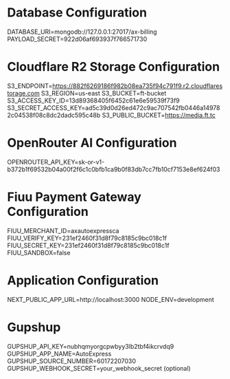 # Database Configuration
DATABASE_URI=mongodb://127.0.0.1:27017/ax-billing
PAYLOAD_SECRET=922d06af693937f766571730

# Cloudflare R2 Storage Configuration
S3_ENDPOINT=https://882f6269186f982b08ea735f94c791f9.r2.cloudflarestorage.com
S3_REGION=us-east
S3_BUCKET=ft-bucket
S3_ACCESS_KEY_ID=13d89368405f6452c61e6e59539f73f9
S3_SECRET_ACCESS_KEY=ad5c39d0d26ed472c9ac707542fb0446a149782c04538f08c8dc2dadc595c48b
S3_PUBLIC_BUCKET=https://media.ft.tc



# OpenRouter AI Configuration
OPENROUTER_API_KEY=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

# Fiuu Payment Gateway Configuration
FIUU_MERCHANT_ID=axautoexpressca
FIUU_VERIFY_KEY=231ef2460f31d8f79c8185c9bc018c1f
FIUU_SECRET_KEY=231ef2460f31d8f79c8185c9bc018c1f
FIUU_SANDBOX=false

# Application Configuration
NEXT_PUBLIC_APP_URL=http://localhost:3000
NODE_ENV=development

# Gupshup
GUPSHUP_API_KEY=nubhqmyorgcpwbyy3lb2tbf4ikcrvdq9
GUPSHUP_APP_NAME=AutoExpress
GUPSHUP_SOURCE_NUMBER=60172207030
GUPSHUP_WEBHOOK_SECRET=your_webhook_secret (optional)
